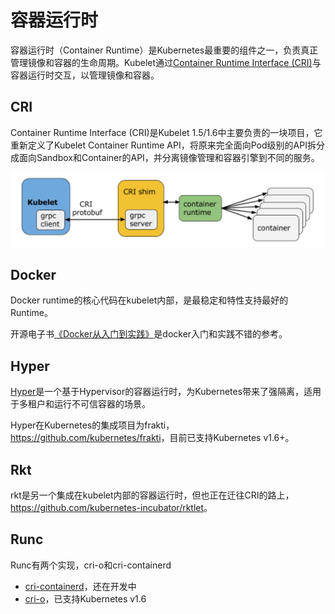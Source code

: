 # 容器运行时

容器运行时（Container Runtime）是Kubernetes最重要的组件之一，负责真正管理镜像和容器的生命周期。Kubelet通过[Container Runtime Interface (CRI)](../plugins/CRI.md)与容器运行时交互，以管理镜像和容器。

## CRI

Container Runtime Interface (CRI)是Kubelet 1.5/1.6中主要负责的一块项目，它重新定义了Kubelet Container Runtime API，将原来完全面向Pod级别的API拆分成面向Sandbox和Container的API，并分离镜像管理和容器引擎到不同的服务。

![](images/cri.png)

## Docker

Docker runtime的核心代码在kubelet内部，是最稳定和特性支持最好的Runtime。

开源电子书[《Docker从入门到实践》](https://yeasy.gitbooks.io/docker_practice/)是docker入门和实践不错的参考。

## Hyper

[Hyper](http://hypercontainer.io)是一个基于Hypervisor的容器运行时，为Kubernetes带来了强隔离，适用于多租户和运行不可信容器的场景。

Hyper在Kubernetes的集成项目为frakti，<https://github.com/kubernetes/frakti>，目前已支持Kubernetes v1.6+。

## Rkt

rkt是另一个集成在kubelet内部的容器运行时，但也正在迁往CRI的路上，<https://github.com/kubernetes-incubator/rktlet>。

## Runc

Runc有两个实现，cri-o和cri-containerd

- [cri-containerd](https://github.com/kubernetes-incubator/cri-containerd)，还在开发中
- [cri-o](https://github.com/kubernetes-incubator/cri-o)，已支持Kubernetes v1.6
